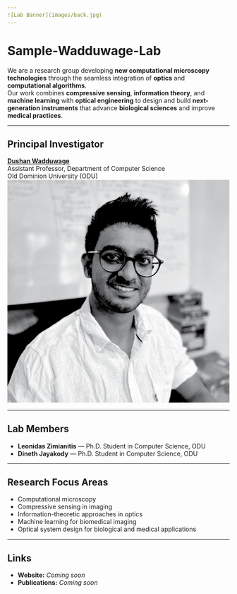 ```yaml
---
![Lab Banner](images/back.jpg)
---
```

# Sample-Wadduwage-Lab

We are a research group developing **new computational microscopy technologies** through the seamless integration of **optics** and **computational algorithms**.  
Our work combines **compressive sensing**, **information theory**, and **machine learning** with **optical engineering** to design and build **next-generation instruments** that advance **biological sciences** and improve **medical practices**.

---

## Principal Investigator
**[Dushan Wadduwage]([https://scholar.google.com/](https://www.linkedin.com/in/dushan-wadduwage-b496b82a/))**  
Assistant Professor, Department of Computer Science  
Old Dominion University (ODU)
![Dushan](profile/images/dushan.png)

---

## Lab Members
- **Leonidas Zimianitis** — Ph.D. Student in Computer Science, ODU  
- **Dineth Jayakody** — Ph.D. Student in Computer Science, ODU  

---

## Research Focus Areas
- Computational microscopy  
- Compressive sensing in imaging  
- Information-theoretic approaches in optics  
- Machine learning for biomedical imaging  
- Optical system design for biological and medical applications  

---

##  Links
- **Website:** _Coming soon_  
- **Publications:** _Coming soon_  
